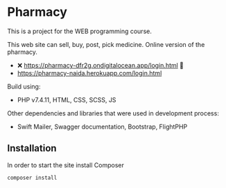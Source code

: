 # Pharmacy

This is a project for the WEB programming course.

This web site can sell, buy, post, pick medicine.
Online version of the pharmacy.
- ❌  https://pharmacy-dfr2g.ondigitalocean.app/login.html 🔴
- https://pharmacy-naida.herokuapp.com/login.html

Build using:
- PHP v7.4.11, HTML, CSS, SCSS, JS

Other dependencies and libraries that were used in development process:
- Swift Mailer, Swagger documentation, Bootstrap, FlightPHP

## Installation
In order to start the site install Composer
```bash
composer install
```
